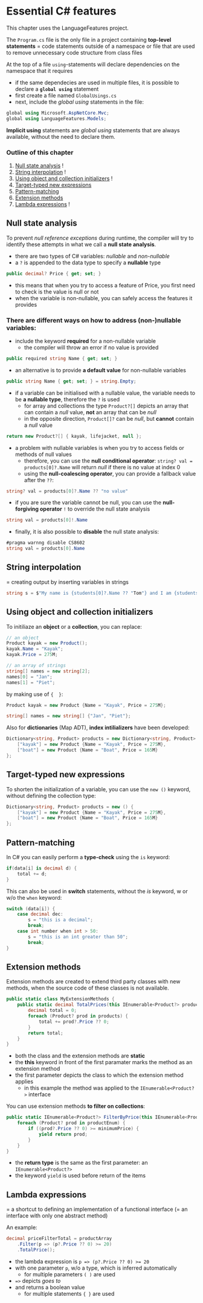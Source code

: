 # Essential C# features

This chapter uses the LanguageFeatures project.

The `Program.cs` file is the only file in a project containing **top-level statements** = code statements outside of a namespace or file that are used to remove unnecessary code structure from class files

At the top of a file `using`-statements will declare dependencies on the namespace that it requires
* if the same dependecies are used in multiple files, it is possible to declare a **`global using`** statement
* first create a file named `GlobalUsings.cs`
* next, include the *global using* statements in the file:

```cs
global using Microsoft.AspNetCore.Mvc;
global using LanguageFeatures.Models;
```

**Implicit using** statements are *global using* statements that are always available, without the need to declare them.

### Outline of this chapter

1. [Null state analysis](#null-state-analysis) !
2. [String interpolation](#string-interpolation) !
3. [Using object and collection initializers](#using-object-and-collection-initializers) !
4. [Target-typed new expressions](#target-typed-new-expressions)
5. [Pattern-matching](#pattern-matching)
6. [Extension methods](#extension-methods)
7. [Lambda expressions](#lambda-expressions) !

## Null state analysis

To prevent *null reference exceptions* during runtime, the compiler will try to identify these attempts in what we call a **null state analysis**.
* there are two types of C# variables: *nullable* and *non-nullable*
* a `?` is appended to the data type to specify a **nullable** type

```cs
public decimal? Price { get; set; }
```

* this means that when you try to access a feature of Price, you first need to check is the value is null or not
* when the variable is non-nullable, you can safely access the features it provides


### There are different ways on how to address (non-)nullable variables:

* include the keyword **required** for a non-nullable variable
    * the compiler will throw an error if no value is provided

```cs
public required string Name { get; set; }
```

* an alternative is to provide **a default value** for non-nullable variables

```cs
public string Name { get; set; } = string.Empty;
```

* if a variable can be initialised with a nullable value, the variable needs to be **a nullable type**, therefore the `?` is used
    * for array and collections the type `Product?[]` depicts an array that can contain a *null* value, **not** an array that can be *null*
    * in the opposite direction, `Product[]?` can be *null*, but **cannot** contain a *null* value

```cs
return new Product?[] { kayak, lifejacket, null };
```

* a problem with nullable variables is when you try to access fields or methods of null values
    * therefore, you can use the **null conditional operator**: `string? val = products[0]?.Name` will return *null* if there is no value at index 0
    * using the **null-coalescing operator**, you can provide a fallback value after the `??`:

```cs
string? val = products[0]?.Name ?? "no value"
```

* if you are sure the variable cannot be null, you can use the **null-forgiving operator** `!` to override the null state analysis

```cs
string val = products[0]!.Name
```

* finally, it is also possible to **disable** the null state analysis:

```cs
#pragma warnng disable CS8602
string val = products[0].Name
```

## String interpolation

= creating output by inserting variables in strings

```cs
string s = $"My name is {students[0]?.Name ?? "Tom"} and I am {students[0]?.Age ?? 5} years old."
```

## Using object and collection initializers

To initiliaze an **object** or a **collection**, you can replace:

```cs
// an object
Product kayak = new Product();
kayak.Name = "Kayak";
kayak.Price = 275M;

// an array of strings
string[] names = new string[2];
names[0] = "Jan";
names[1] = "Piet";
```

by making use of `{  }`:

```cs
Product kayak = new Product {Name = "Kayak", Price = 275M};

string[] names = new string[] {"Jan", "Piet"};
```

Also for **dictionaries** (Map ADT), **index intilializers** have been developed:

```cs
Dictionary<string, Product> products = new Dictionary<string, Product> {
    ["kayak"] = new Product {Name = "Kayak", Price = 275M},
    ["boat"] = new Product {Name = "Boat", Price = 165M}
};
```

## Target-typed new expressions

To shorten the initialization of a variable, you can use the `new ()` keyword, without defining the collection type:

```cs
Dictionary<string, Product> products = new () {
    ["kayak"] = new Product {Name = "Kayak", Price = 275M},
    ["boat"] = new Product {Name = "Boat", Price = 165M}
};
```

## Pattern-matching

In C# you can easily perform a **type-check** using the `is` keyword:

```cs
if(data[i] is decimal d) {
    total += d;
}
```

This can also be used in **switch** statements, without the *is* keyword, w or w/o the `when` keyword:

```cs
switch (data[i]) {
    case decimal dec:
        s = "this is a decimal";
        break;
    case int number when int > 50:
        s = "this is an int greater than 50";
        break;
}
```

## Extension methods

Extension methods are created to extend third party classes with new methods, when the source code of these classes is not available.

```cs
public static class MyExtensionMethods {
    public static decimal TotalPrices(this IEnumerable<Product?> products) {
        decimal total = 0;
        foreach (Product? prod in products) {
            total += prod?.Price ?? 0;
        }
        return total;
    }
}
```
* both the class and the extension methods are **static**
* the **this** keyword in front of the first paramater marks the method as an extension method
* the first parameter depicts the class to which the extension method applies
    * in this example the method was applied to the `IEnumerable<Product?>` interface

You can use extension methods **to filter on collections**:

```cs
public static IEnumerable<Product?> FilterByPrice(this IEnumerable<Product?> productEnum, decimal minimumPrice) {
    foreach (Product? prod in productEnum) {
        if ((prod?.Price ?? 0) >= minimumPrice) {
            yield return prod;
        }
    }
}
```
* the **return type** is the same as the first parameter: an `IEnumerable<Product?>`
* the keyword `yield` is used before return of the items

## Lambda expressions

= a shortcut to defining an implementation of a functional interface (= an interface with only one abstract method)

An example: 

```cs
decimal priceFilterTotal = productArray
    .Filter(p => (p?.Price ?? 0) >= 20)
    .TotalPrice();
```

* the lambda expression is `p => (p?.Price ?? 0) >= 20` 
* with one parameter `p`, w/o a type, which is inferred automatically
    * for multiple parameters `( )` are used
* `=>` depicts *goes to*
* and returns a boolean value
    * for multiple statements `{ }` are used